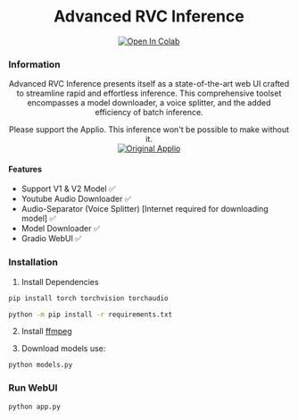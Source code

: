 <div align="center">

# Advanced RVC Inference

[![Open In Colab](https://colab.research.google.com/assets/colab-badge.svg)](https://colab.research.google.com/github/ArkanDash/Advanced-RVC-Inference/blob/master/Advanced-RVC.ipynb)


</div>

### Information
<div align="center">
Advanced RVC Inference presents itself as a state-of-the-art web UI crafted to streamline rapid and effortless inference. This comprehensive toolset encompasses a model downloader, a voice splitter, and the added efficiency of batch inference.

Please support the Applio. This inference won't be possible to make without it.<br />
[![Original Applio](https://img.shields.io/badge/Github-Original%20Applio%20Repository-blue?style=for-the-badge&logo=github)](https://github.com/IAHispano/Applio)
</div>

#### Features
- Support V1 & V2 Model ✅
- Youtube Audio Downloader ✅
- Audio-Separator (Voice Splitter) [Internet required for downloading model] ✅
- Model Downloader ✅ 
- Gradio WebUI ✅
### Installation

1. Install Dependencies <br />
```bash
pip install torch torchvision torchaudio

python -m pip install -r requirements.txt
```
2. Install [ffmpeg](https://ffmpeg.org/)

3. Download models use:

```bash
python models.py
```

### Run WebUI <br />
```bash
python app.py
```
